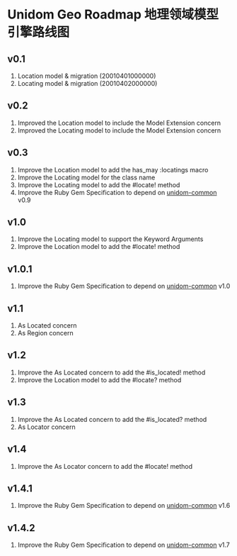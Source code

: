 # Unidom Geo Roadmap 地理领域模型引擎路线图

## v0.1
1. Location model & migration (20010401000000)
2. Locating model & migration (20010402000000)

## v0.2
1. Improved the Location model to include the Model Extension concern
2. Improved the Locating model to include the Model Extension concern

## v0.3
1. Improve the Location model to add the has_may :locatings macro
2. Improve the Locating model for the class name
3. Improve the Locating model to add the #locate! method
4. Improve the Ruby Gem Specification to depend on [unidom-common](https://github.com/topbitdu/unidom-common) v0.9

## v1.0
1. Improve the Locating model to support the Keyword Arguments
2. Improve the Location model to add the #locate! method

## v1.0.1
1. Improve the Ruby Gem Specification to depend on [unidom-common](https://github.com/topbitdu/unidom-common) v1.0

## v1.1
1. As Located concern
2. As Region concern

## v1.2
1. Improve the As Located concern to add the #is_located! method
2. Improve the Location model to add the #locate? method

## v1.3
1. Improve the As Located concern to add the #is_located? method
2. As Locator concern

## v1.4
1. Improve the As Locator concern to add the #locate! method

## v1.4.1
1. Improve the Ruby Gem Specification to depend on [unidom-common](https://github.com/topbitdu/unidom-common) v1.6

## v1.4.2
1. Improve the Ruby Gem Specification to depend on [unidom-common](https://github.com/topbitdu/unidom-common) v1.7
